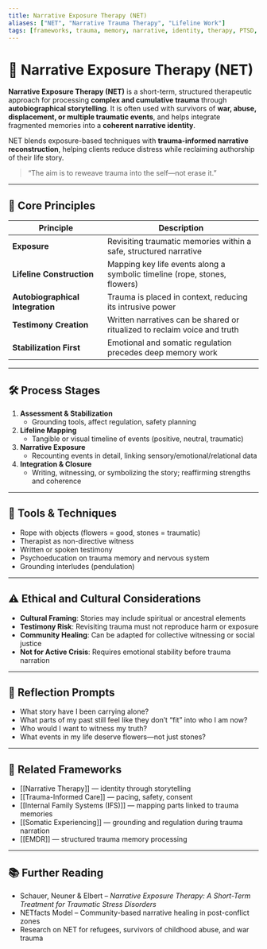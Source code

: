 ```yaml
---
title: Narrative Exposure Therapy (NET)
aliases: ["NET", "Narrative Trauma Therapy", "Lifeline Work"]
tags: [frameworks, trauma, memory, narrative, identity, therapy, PTSD, CPTSD]
---
```


<!-- @format -->

# 🧵 Narrative Exposure Therapy (NET)

**Narrative Exposure Therapy (NET)** is a short-term, structured therapeutic approach for processing **complex and cumulative trauma** through **autobiographical storytelling**. It is often used with survivors of **war, abuse, displacement, or multiple traumatic events**, and helps integrate fragmented memories into a **coherent narrative identity**.

NET blends exposure-based techniques with **trauma-informed narrative reconstruction**, helping clients reduce distress while reclaiming authorship of their life story.

> “The aim is to reweave trauma into the self—not erase it.”

---

## 🧠 Core Principles

| Principle                        | Description                                                               |
| -------------------------------- | ------------------------------------------------------------------------- |
| **Exposure**                     | Revisiting traumatic memories within a safe, structured narrative         |
| **Lifeline Construction**        | Mapping key life events along a symbolic timeline (rope, stones, flowers) |
| **Autobiographical Integration** | Trauma is placed in context, reducing its intrusive power                 |
| **Testimony Creation**           | Written narratives can be shared or ritualized to reclaim voice and truth |
| **Stabilization First**          | Emotional and somatic regulation precedes deep memory work                |

---

## 🛠 Process Stages

1. **Assessment & Stabilization**
   - Grounding tools, affect regulation, safety planning
2. **Lifeline Mapping**
   - Tangible or visual timeline of events (positive, neutral, traumatic)
3. **Narrative Exposure**
   - Recounting events in detail, linking sensory/emotional/relational data
4. **Integration & Closure**
   - Writing, witnessing, or symbolizing the story; reaffirming strengths and coherence

---

## 🧰 Tools & Techniques

- Rope with objects (flowers = good, stones = traumatic)
- Therapist as non-directive witness
- Written or spoken testimony
- Psychoeducation on trauma memory and nervous system
- Grounding interludes (pendulation)

---

## ⚠️ Ethical and Cultural Considerations

- **Cultural Framing**: Stories may include spiritual or ancestral elements
- **Testimony Risk**: Revisiting trauma must not reproduce harm or exposure
- **Community Healing**: Can be adapted for collective witnessing or social justice
- **Not for Active Crisis**: Requires emotional stability before trauma narration

---

## 💬 Reflection Prompts

- What story have I been carrying alone?
- What parts of my past still feel like they don’t “fit” into who I am now?
- Who would I want to witness my truth?
- What events in my life deserve flowers—not just stones?

---

## 🔗 Related Frameworks

- [[Narrative Therapy]] — identity through storytelling
- [[Trauma-Informed Care]] — pacing, safety, consent
- [[Internal Family Systems (IFS)]] — mapping parts linked to trauma memories
- [[Somatic Experiencing]] — grounding and regulation during trauma narration
- [[EMDR]] — structured trauma memory processing

---

## 📚 Further Reading

- Schauer, Neuner & Elbert – _Narrative Exposure Therapy: A Short-Term Treatment for Traumatic Stress Disorders_
- NETfacts Model – Community-based narrative healing in post-conflict zones
- Research on NET for refugees, survivors of childhood abuse, and war trauma
